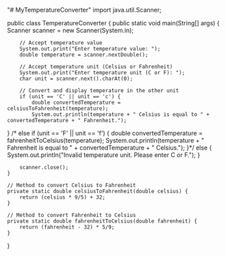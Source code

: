 "# MyTemperatureConverter" 
import java.util.Scanner;

public class TemperatureConverter {
    public static void main(String[] args) {
        Scanner scanner = new Scanner(System.in);

        // Accept temperature value
        System.out.print("Enter temperature value: ");
        double temperature = scanner.nextDouble();

        // Accept temperature unit (Celsius or Fahrenheit)
        System.out.print("Enter temperature unit (C or F): ");
        char unit = scanner.next().charAt(0);

        // Convert and display temperature in the other unit
        if (unit == 'C' || unit == 'c') {
            double convertedTemperature = celsiusToFahrenheit(temperature);
            System.out.println(temperature + " Celsius is equal to " + convertedTemperature + " Fahrenheit.");
       
}
/*
else if (unit == 'F' || unit == 'f') {
            double convertedTemperature = fahrenheitToCelsius(temperature);
            System.out.println(temperature + " Fahrenheit is equal to " + convertedTemperature + " Celsius.");
        }*/
else {
            System.out.println("Invalid temperature unit. Please enter C or F.");
        }

        scanner.close();
    }

    // Method to convert Celsius to Fahrenheit
    private static double celsiusToFahrenheit(double celsius) {
        return (celsius * 9/5) + 32;
    }

    // Method to convert Fahrenheit to Celsius
    private static double fahrenheitToCelsius(double fahrenheit) {
        return (fahrenheit - 32) * 5/9;
    }
}
